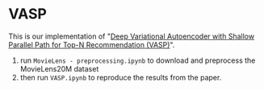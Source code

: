# VASP

This is our implementation of "[Deep Variational Autoencoder with Shallow Parallel Path for Top-N Recommendation (VASP)](https://arxiv.org/pdf/2102.05774.pdf)". 

1. run `MovieLens - preprocessing.ipynb` to download and preprocess the MovieLens20M dataset
2. then run `VASP.ipynb` to reproduce the results from the paper.
